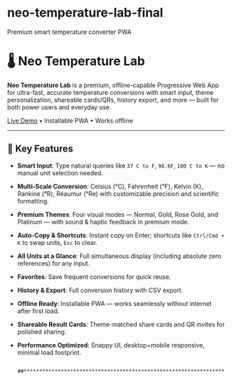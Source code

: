 # neo-temperature-lab-final
Premium smart temperature converter PWA
# 🌡️ Neo Temperature Lab

**Neo Temperature Lab** is a premium, offline-capable Progressive Web App for ultra-fast, accurate temperature conversions with smart input, theme personalization, shareable cards/QRs, history export, and more — built for both power users and everyday use.

[Live Demo](https://neotemp.netlify.app/) • Installable PWA • Works offline

---

## 🚀 Key Features

- **Smart Input**: Type natural queries like `37 C to F`, `98.6F`, `100 C to K` — no manual unit selection needed.  
- **Multi-Scale Conversion**: Celsius (°C), Fahrenheit (°F), Kelvin (K), Rankine (°R), Réaumur (°Re) with customizable precision and scientific formatting.  
- **Premium Themes**: Four visual modes — Normal, Gold, Rose Gold, and Platinum — with sound & haptic feedback in premium mode.  
- **Auto-Copy & Shortcuts**: Instant copy on Enter; shortcuts like `Ctrl/Cmd + K` to swap units, `Esc` to clear.  
- **All Units at a Glance**: Full simultaneous display (including absolute zero references) for any input.  
- **Favorites**: Save frequent conversions for quick reuse.  
- **History & Export**: Full conversion history with CSV export.  
- **Offline Ready**: Installable PWA — works seamlessly without internet after first load.  
- **Shareable Result Cards**: Theme-matched share cards and QR invites for polished sharing.  
- **Performance Optimized**: Snappy UI, desktop+mobile responsive, minimal load footprint.


             ##*********************************************************************************************************************************************##


